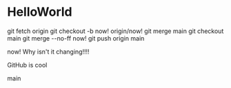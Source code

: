 # HelloWorld

git fetch origin
git checkout -b now\! origin/now\!
git merge main
git checkout main
git merge --no-ff now\!
git push origin main

now!
Why isn't it changing!!!!

GitHub is cool

main
